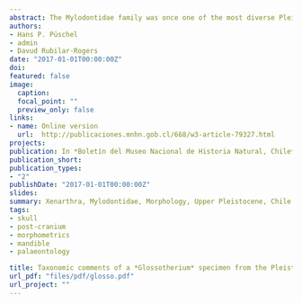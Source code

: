 ```yaml
---
abstract: The Mylodontidae family was once one of the most diverse Pleistocene fauna in South America. Within this family, the genus *Glossotherium* showed a wide distribution in the southern cone with a single record in Chile SGO.PV.2 housed at the National Museum of Natural History of Chile. Provided that the species allocation of this individual as *Glossotherium lettsomi* was made 48 years ago, a revision was carried out considering new taxonomic studies. Based on this recent information, a new diagnosis of the specimen was carried out. Principal component analyses (PCA) and a linear discriminant analyses (LDA) were performed using comparative cranial data obtained from the literature in order to establish initial morphological affinities. In addition, a phylogenetic inference analysis was conducted to establish the phylogenetic position of SGO.PV.2. Finally, the first description of the post-cranial skeleton of SGO.PV.2 is also provided. The results of the different analyzes performed in this study indicate that SGO.PV.2 should be assigned to the species *Glossotherium robustum*, thus currently representing the only record of this species in Chile.
authors:
- Hans P. Püschel
- admin
- Davud Rubilar-Rogers
date: "2017-01-01T00:00:00Z"
doi: 
featured: false
image:
  caption: 
  focal_point: ""
  preview_only: false
links:
- name: Online version
  url:  http://publicaciones.mnhn.gob.cl/668/w3-article-79327.html
projects:
publication: In *Boletín del Museo Nacional de Historia Natural, Chile*  66(2),223-262, (2017)
publication_short: 
publication_types:
- "2"
publishDate: "2017-01-01T00:00:00Z"
slides: 
summary: Xenarthra, Mylodontidae, Morphology, Upper Pleistocene, Chile
tags:
- skull
- post-cranium
- morphometrics
- mandible
- palaeontology

title: Taxonomic comments of a *Glossotherium* specimen from the Pleistocene of Central Chile
url_pdf: "files/pdf/glosso.pdf"
url_project: ""
---
```


